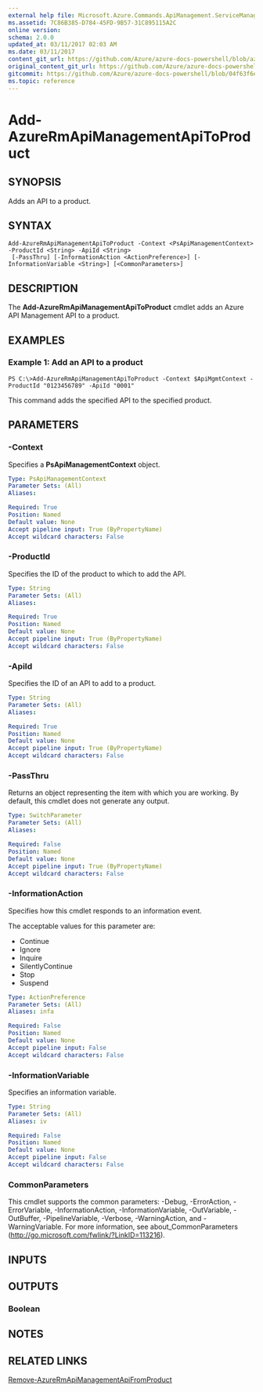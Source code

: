```yaml
---
external help file: Microsoft.Azure.Commands.ApiManagement.ServiceManagement.dll-Help.xml
ms.assetid: 7C86B385-D784-45FD-9B57-31C895115A2C
online version:
schema: 2.0.0
updated_at: 03/11/2017 02:03 AM
ms.date: 03/11/2017
content_git_url: https://github.com/Azure/azure-docs-powershell/blob/azurestack/azureps-cmdlets-docs/ResourceManager/AzureRM.ApiManagement/v3.5.0/Add-AzureRmApiManagementApiToProduct.md
original_content_git_url: https://github.com/Azure/azure-docs-powershell/blob/azurestack/azureps-cmdlets-docs/ResourceManager/AzureRM.ApiManagement/v3.5.0/Add-AzureRmApiManagementApiToProduct.md
gitcommit: https://github.com/Azure/azure-docs-powershell/blob/04f63f6e685743ace2c57eb157574e34e8610b1c
ms.topic: reference
---
```


# Add-AzureRmApiManagementApiToProduct

## SYNOPSIS
Adds an API to a product.

## SYNTAX

```
Add-AzureRmApiManagementApiToProduct -Context <PsApiManagementContext> -ProductId <String> -ApiId <String>
 [-PassThru] [-InformationAction <ActionPreference>] [-InformationVariable <String>] [<CommonParameters>]
```

## DESCRIPTION
The **Add-AzureRmApiManagementApiToProduct** cmdlet adds an Azure API Management API to a product.

## EXAMPLES

### Example 1: Add an API to a product
```
PS C:\>Add-AzureRmApiManagementApiToProduct -Context $ApiMgmtContext -ProductId "0123456789" -ApiId "0001"
```

This command adds the specified API to the specified product.

## PARAMETERS

### -Context
Specifies a **PsApiManagementContext** object.

```yaml
Type: PsApiManagementContext
Parameter Sets: (All)
Aliases: 

Required: True
Position: Named
Default value: None
Accept pipeline input: True (ByPropertyName)
Accept wildcard characters: False
```

### -ProductId
Specifies the ID of the product to which to add the API.

```yaml
Type: String
Parameter Sets: (All)
Aliases: 

Required: True
Position: Named
Default value: None
Accept pipeline input: True (ByPropertyName)
Accept wildcard characters: False
```

### -ApiId
Specifies the ID of an API to add to a product.

```yaml
Type: String
Parameter Sets: (All)
Aliases: 

Required: True
Position: Named
Default value: None
Accept pipeline input: True (ByPropertyName)
Accept wildcard characters: False
```

### -PassThru
Returns an object representing the item with which you are working.
By default, this cmdlet does not generate any output.

```yaml
Type: SwitchParameter
Parameter Sets: (All)
Aliases: 

Required: False
Position: Named
Default value: None
Accept pipeline input: True (ByPropertyName)
Accept wildcard characters: False
```

### -InformationAction
Specifies how this cmdlet responds to an information event.

The acceptable values for this parameter are:

- Continue
- Ignore
- Inquire
- SilentlyContinue
- Stop
- Suspend

```yaml
Type: ActionPreference
Parameter Sets: (All)
Aliases: infa

Required: False
Position: Named
Default value: None
Accept pipeline input: False
Accept wildcard characters: False
```

### -InformationVariable
Specifies an information variable.

```yaml
Type: String
Parameter Sets: (All)
Aliases: iv

Required: False
Position: Named
Default value: None
Accept pipeline input: False
Accept wildcard characters: False
```

### CommonParameters
This cmdlet supports the common parameters: -Debug, -ErrorAction, -ErrorVariable, -InformationAction, -InformationVariable, -OutVariable, -OutBuffer, -PipelineVariable, -Verbose, -WarningAction, and -WarningVariable. For more information, see about_CommonParameters (http://go.microsoft.com/fwlink/?LinkID=113216).

## INPUTS

## OUTPUTS

### Boolean

## NOTES

## RELATED LINKS

[Remove-AzureRmApiManagementApiFromProduct](./Remove-AzureRmApiManagementApiFromProduct.md)


